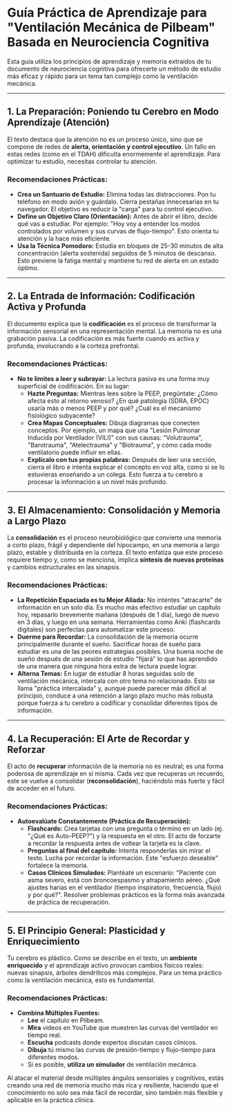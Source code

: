 
# Guía Práctica de Aprendizaje para "Ventilación Mecánica de Pilbeam" Basada en Neurociencia Cognitiva

Esta guía utiliza los principios de aprendizaje y memoria extraídos de tu documento de neurociencia cognitiva para ofrecerte un método de estudio más eficaz y rápido para un tema tan complejo como la ventilación mecánica.

---

## 1. La Preparación: Poniendo tu Cerebro en Modo Aprendizaje (Atención)

El texto destaca que la atención no es un proceso único, sino que se compone de redes de **alerta, orientación y control ejecutivo**. Un fallo en estas redes (como en el TDAH) dificulta enormemente el aprendizaje. Para optimizar tu estudio, necesitas controlar tu atención.

### Recomendaciones Prácticas:

*   **Crea un Santuario de Estudio:** Elimina todas las distracciones. Pon tu teléfono en modo avión y guárdalo. Cierra pestañas innecesarias en tu navegador. El objetivo es reducir la "carga" para tu control ejecutivo.
*   **Define un Objetivo Claro (Orientación):** Antes de abrir el libro, decide qué vas a estudiar. Por ejemplo: "Hoy voy a entender los modos controlados por volumen y sus curvas de flujo-tiempo". Esto orienta tu atención y la hace más eficiente.
*   **Usa la Técnica Pomodoro:** Estudia en bloques de 25-30 minutos de alta concentración (alerta sostenida) seguidos de 5 minutos de descanso. Esto previene la fatiga mental y mantiene tu red de alerta en un estado óptimo.

---

## 2. La Entrada de Información: Codificación Activa y Profunda

El documento explica que la **codificación** es el proceso de transformar la información sensorial en una representación mental. La memoria no es una grabación pasiva. La codificación es más fuerte cuando es activa y profunda, involucrando a la corteza prefrontal.

### Recomendaciones Prácticas:

*   **No te limites a leer y subrayar:** La lectura pasiva es una forma muy superficial de codificación. En su lugar:
    *   **Hazte Preguntas:** Mientras lees sobre la PEEP, pregúntate: ¿Cómo afecta esto al retorno venoso? ¿En qué patología (SDRA, EPOC) usaría más o menos PEEP y por qué? ¿Cuál es el mecanismo fisiológico subyacente?
    *   **Crea Mapas Conceptuales:** Dibuja diagramas que conecten conceptos. Por ejemplo, un mapa que una "Lesión Pulmonar Inducida por Ventilador (VILI)" con sus causas: "Volutrauma", "Barotrauma", "Atelectrauma" y "Biotrauma", y cómo cada modo ventilatorio puede influir en ellas.
    *   **Explícalo con tus propias palabras:** Después de leer una sección, cierra el libro e intenta explicar el concepto en voz alta, como si se lo estuvieras enseñando a un colega. Esto fuerza a tu cerebro a procesar la información a un nivel más profundo.

---

## 3. El Almacenamiento: Consolidación y Memoria a Largo Plazo

La **consolidación** es el proceso neurobiológico que convierte una memoria a corto plazo, frágil y dependiente del hipocampo, en una memoria a largo plazo, estable y distribuida en la corteza. El texto enfatiza que este proceso requiere tiempo y, como se menciona, implica **síntesis de nuevas proteínas** y cambios estructurales en las sinapsis.

### Recomendaciones Prácticas:

*   **La Repetición Espaciada es tu Mejor Aliada:** No intentes "atracarte" de información en un solo día. Es mucho más efectivo estudiar un capítulo hoy, repasarlo brevemente mañana (después de 1 día), luego de nuevo en 3 días, y luego en una semana. Herramientas como Anki (flashcards digitales) son perfectas para automatizar este proceso.
*   **Duerme para Recordar:** La consolidación de la memoria ocurre principalmente durante el sueño. Sacrificar horas de sueño para estudiar es una de las peores estrategias posibles. Una buena noche de sueño después de una sesión de estudio "fijará" lo que has aprendido de una manera que ninguna hora extra de lectura puede lograr.
*   **Alterna Temas:** En lugar de estudiar 8 horas seguidas solo de ventilación mecánica, intercala con otro tema no relacionado. Esto se llama "práctica intercalada" y, aunque puede parecer más difícil al principio, conduce a una retención a largo plazo mucho más robusta porque fuerza a tu cerebro a codificar y consolidar diferentes tipos de información.

---

## 4. La Recuperación: El Arte de Recordar y Reforzar

El acto de **recuperar** información de la memoria no es neutral; es una forma poderosa de aprendizaje en sí misma. Cada vez que recuperas un recuerdo, este se vuelve a consolidar (**reconsolidación**), haciéndolo más fuerte y fácil de acceder en el futuro.

### Recomendaciones Prácticas:

*   **Autoevalúate Constantemente (Práctica de Recuperación):**
    *   **Flashcards:** Crea tarjetas con una pregunta o término en un lado (ej. "¿Qué es Auto-PEEP?") y la respuesta en el otro. El acto de forzarte a recordar la respuesta antes de voltear la tarjeta es la clave.
    *   **Preguntas al final del capítulo:** Intenta responderlas sin mirar el texto. Lucha por recordar la información. Este "esfuerzo deseable" fortalece la memoria.
    *   **Casos Clínicos Simulados:** Plantéate un escenario: "Paciente con asma severo, está con broncoespasmo y atrapamiento aéreo. ¿Qué ajustes harías en el ventilador (tiempo inspiratorio, frecuencia, flujo) y por qué?". Resolver problemas prácticos es la forma más avanzada de práctica de recuperación.

---

## 5. El Principio General: Plasticidad y Enriquecimiento

Tu cerebro es plástico. Como se describe en el texto, un **ambiente enriquecido** y el aprendizaje activo provocan cambios físicos reales: nuevas sinapsis, árboles dendríticos más complejos. Para un tema práctico como la ventilación mecánica, esto es fundamental.

### Recomendaciones Prácticas:

*   **Combina Múltiples Fuentes:**
    *   **Lee** el capítulo en Pilbeam.
    *   **Mira** videos en YouTube que muestren las curvas del ventilador en tiempo real.
    *   **Escucha** podcasts donde expertos discutan casos clínicos.
    *   **Dibuja** tú mismo las curvas de presión-tiempo y flujo-tiempo para diferentes modos.
    *   Si es posible, **utiliza un simulador** de ventilación mecánica.

Al atacar el material desde múltiples ángulos sensoriales y cognitivos, estás creando una red de memoria mucho más rica y resiliente, haciendo que el conocimiento no solo sea más fácil de recordar, sino también más flexible y aplicable en la práctica clínica.
